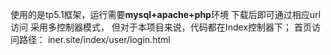 使用的是tp5.1框架，运行需要**mysql+apache+php**环境
下载后即可通过相应url访问
采用多控制器模式，
但对于本项目来说，代码都在Index控制器下；
首页访问路径：
iner.site/index/user/login.html
